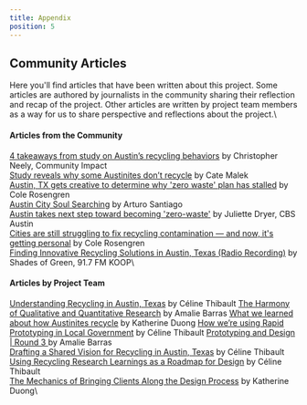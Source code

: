 ```yaml
---
title: Appendix
position: 5
---
```


## Community Articles

Here you'll find articles that have been written about this project. Some articles are authored by journalists in the community sharing their reflection and recap of the project. Other articles are written by project team members as a way for us to share perspective and reflections about the project.\

#### Articles from the Community

[4 takeaways from study on Austin’s recycling behaviors](https://communityimpact.com/austin/central-austin/city-county/2017/01/19/4-takeaways-study-austins-recycling-behaviors/)  by Christopher Neely, Community Impact\
[Study reveals why some Austinites don’t recycle](https://www.austinmonitor.com/stories/2017/01/study-reveals-austinites-dont-recycle/) by Cate Malek\
[Austin, TX gets creative to determine why 'zero waste' plan has stalled](http://www.wastedive.com/news/austin-tx-gets-creative-to-determine-why-zero-waste-plan-has-stalled/434449/) by Cole Rosengren\
[Austin City Soul Searching](http://foresternetwork.com/daily/waste/recycling/austin-city-soul-searching/) by Arturo Santiago\
[Austin takes next step toward becoming 'zero-waste'](http://keyetv.com/news/local/austin-takes-next-step-toward-becoming-zero-waste) by Juliette Dryer, CBS Austin\
[Cities are still struggling to fix recycling contamination — and now, it's getting personal](http://www.wastedive.com/news/cities-are-still-struggling-to-fix-recycling-contamination-and-now-its/435578/) by Cole Rosengren\
[Finding Innovative Recycling Solutions in Austin, Texas (Radio Recording)](http://shadesofgreenmedia.com/2017/01/finding-innovative-recycling-solutions-in-austin-texas-01-19-2017/) by Shades of Green, 91.7 FM KOOP\

#### Articles by Project Team

[Understanding Recycling in Austin, Texas](https://medium.com/civiqueso/understanding-recycling-in-austin-texas-397a7b42d76f) by Céline Thibault
[The Harmony of Qualitative and Quantitative Research](https://medium.com/civiqueso/the-harmony-of-qualitative-and-quantitative-research-80d0bebc4fec) by Amalie Barras
[What we learned about how Austinites recycle](https://medium.com/civiqueso/what-we-learned-about-how-austinites-recycle-bbe0340bd167) by Katherine Duong
[How we’re using Rapid Prototyping in Local Government](https://medium.com/civiqueso/how-were-using-rapid-prototyping-to-design-for-austin-city-government-d0ee34f24f3a) by Céline Thibault
[Prototyping and Design | Round 3 ](https://medium.com/civiqueso/prototypes-blog-post-round-3-cb8313a02f00)by Amalie Barras\
[Drafting a Shared Vision for Recycling in Austin, Texas](https://medium.com/civiqueso/drafting-a-shared-vision-for-recycling-in-austin-texas-725f2cc8c765) by Céline Thibault\
[Using Recycling Research Learnings as a Roadmap for Design](https://medium.com/civiqueso/im-c%C3%A9line-bb0c8c9dcdc4) by Céline Thibault\
[The Mechanics of Bringing Clients Along the Design Process](https://medium.com/civiqueso/the-mechanics-of-bringing-clients-along-the-design-process-93010a6607f2) by Katherine Duong\\